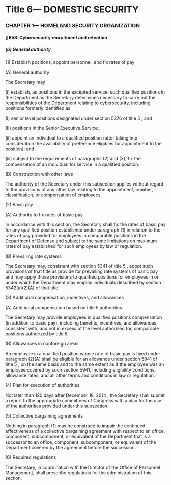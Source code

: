 
# Title 6— DOMESTIC SECURITY
### CHAPTER 1— HOMELAND SECURITY ORGANIZATION
#### § 658. Cybersecurity recruitment and retention
##### (b) General authority

(1) Establish positions, appoint personnel, and fix rates of pay

(A) General authority

The Secretary may

(i) establish, as positions in the excepted service, such qualified positions in the Department as the Secretary determines necessary to carry out the responsibilities of the Department relating to cybersecurity, including positions formerly identified as

(I) senior level positions designated under section 5376 of title 5 ; and

(II) positions in the Senior Executive Service;

(ii) appoint an individual to a qualified position (after taking into consideration the availability of preference eligibles for appointment to the position); and

(iii) subject to the requirements of paragraphs (2) and (3), fix the compensation of an individual for service in a qualified position.

(B) Construction with other laws

The authority of the Secretary under this subsection applies without regard to the provisions of any other law relating to the appointment, number, classification, or compensation of employees.

(2) Basic pay

(A) Authority to fix rates of basic pay

In accordance with this section, the Secretary shall fix the rates of basic pay for any qualified position established under paragraph (1) in relation to the rates of pay provided for employees in comparable positions in the Department of Defense and subject to the same limitations on maximum rates of pay established for such employees by law or regulation.

(B) Prevailing rate systems

The Secretary may, consistent with section 5341 of title 5 , adopt such provisions of that title as provide for prevailing rate systems of basic pay and may apply those provisions to qualified positions for employees in or under which the Department may employ individuals described by section 5342(a)(2)(A) of that title.

(3) Additional compensation, incentives, and allowances

(A) Additional compensation based on title 5 authorities

The Secretary may provide employees in qualified positions compensation (in addition to basic pay), including benefits, incentives, and allowances, consistent with, and not in excess of the level authorized for, comparable positions authorized by title 5.

(B) Allowances in nonforeign areas

An employee in a qualified position whose rate of basic pay is fixed under paragraph (2)(A) shall be eligible for an allowance under section 5941 of title 5 , on the same basis and to the same extent as if the employee was an employee covered by such section 5941, including eligibility conditions, allowance rates, and all other terms and conditions in law or regulation.

(4) Plan for execution of authorities

Not later than 120 days after December 18, 2014 , the Secretary shall submit a report to the appropriate committees of Congress with a plan for the use of the authorities provided under this subsection.

(5) Collective bargaining agreements

Nothing in paragraph (1) may be construed to impair the continued effectiveness of a collective bargaining agreement with respect to an office, component, subcomponent, or equivalent of the Department that is a successor to an office, component, subcomponent, or equivalent of the Department covered by the agreement before the succession.

(6) Required regulations

The Secretary, in coordination with the Director of the Office of Personnel Management, shall prescribe regulations for the administration of this section.
